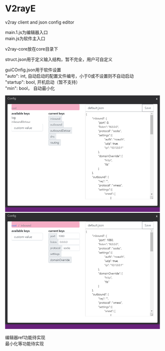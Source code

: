 # V2rayE
v2ray client and json config editor
 
main.1.js为编辑器入口  
main.js为软件主入口  

v2ray-core放在core目录下  

struct.json用于定义输入结构，暂不完全，用户可自定义  

guiCOnfig.json用于软件设置  
"auto": int, 自动启动的配置文件编号，小于0或不设置则不自动启动  
"startup": bool, 开机启动（暂不支持）  
"min": bool， 自动最小化  

![](https://github.com/Evi1/V2rayE/blob/master/img/editor1.PNG)  
![](https://github.com/Evi1/V2rayE/blob/master/img/editor2.PNG)  

编辑器ref功能待实现  
最小化等功能待实现
